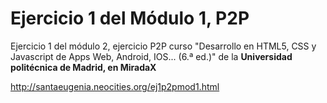 # Ejercicio 1 del Módulo 1, P2P
Ejercicio 1 del módulo 2, ejercicio P2P curso "Desarrollo en HTML5, CSS y Javascript de Apps Web, Android, IOS... (6.ª ed.)" de la <strong>Universidad politécnica de Madrid, en MiradaX</strong>

http://santaeugenia.neocities.org/ej1p2pmod1.html
